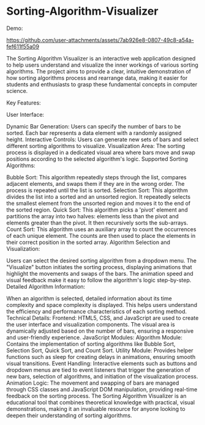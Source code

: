 # Sorting-Algorithm-Visualizer

Demo:


https://github.com/user-attachments/assets/7ab926e8-0807-49c8-a54a-fef611f55a09



The Sorting Algorithm Visualizer is an interactive web application designed to help users understand and visualize the inner workings of various sorting algorithms. The project aims to provide a clear, intuitive demonstration of how sorting algorithms process and rearrange data, making it easier for students and enthusiasts to grasp these fundamental concepts in computer science.

Key Features:

User Interface:

Dynamic Bar Generation: Users can specify the number of bars to be sorted. Each bar represents a data element with a randomly assigned height.
Interactive Controls: Users can generate new sets of bars and select different sorting algorithms to visualize.
Visualization Area: The sorting process is displayed in a dedicated visual area where bars move and swap positions according to the selected algorithm's logic.
Supported Sorting Algorithms:

Bubble Sort: This algorithm repeatedly steps through the list, compares adjacent elements, and swaps them if they are in the wrong order. The process is repeated until the list is sorted.
Selection Sort: This algorithm divides the list into a sorted and an unsorted region. It repeatedly selects the smallest element from the unsorted region and moves it to the end of the sorted region.
Quick Sort: This algorithm picks a 'pivot' element and partitions the array into two halves: elements less than the pivot and elements greater than the pivot. It then recursively sorts the sub-arrays.
Count Sort: This algorithm uses an auxiliary array to count the occurrences of each unique element. The counts are then used to place the elements in their correct position in the sorted array.
Algorithm Selection and Visualization:

Users can select the desired sorting algorithm from a dropdown menu.
The "Visualize" button initiates the sorting process, displaying animations that highlight the movements and swaps of the bars.
The animation speed and visual feedback make it easy to follow the algorithm's logic step-by-step.
Detailed Algorithm Information:

When an algorithm is selected, detailed information about its time complexity and space complexity is displayed.
This helps users understand the efficiency and performance characteristics of each sorting method.
Technical Details:
Frontend: HTML5, CSS, and JavaScript are used to create the user interface and visualization components. The visual area is dynamically adjusted based on the number of bars, ensuring a responsive and user-friendly experience.
JavaScript Modules:
Algorithm Module: Contains the implementation of sorting algorithms like Bubble Sort, Selection Sort, Quick Sort, and Count Sort.
Utility Module: Provides helper functions such as sleep for creating delays in animations, ensuring smooth visual transitions.
Event Handling: Interactive elements such as buttons and dropdown menus are tied to event listeners that trigger the generation of new bars, selection of algorithms, and initiation of the visualization process.
Animation Logic: The movement and swapping of bars are managed through CSS classes and JavaScript DOM manipulation, providing real-time feedback on the sorting process.
The Sorting Algorithm Visualizer is an educational tool that combines theoretical knowledge with practical, visual demonstrations, making it an invaluable resource for anyone looking to deepen their understanding of sorting algorithms.
